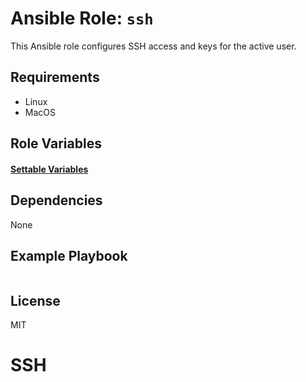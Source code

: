 # Ansible Role: `ssh`

This Ansible role configures SSH access and keys for the active user.

## Requirements

- Linux
- MacOS

## Role Variables

#### [Settable Variables](./meta/argument_specs.yml)

## Dependencies

None

## Example Playbook
```yaml
```


## License

MIT


# SSH
